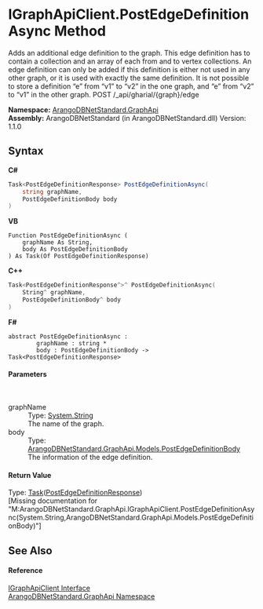 # IGraphApiClient.PostEdgeDefinitionAsync Method 
 

Adds an additional edge definition to the graph. This edge definition has to contain a collection and an array of each from and to vertex collections. An edge definition can only be added if this definition is either not used in any other graph, or it is used with exactly the same definition. It is not possible to store a definition “e” from “v1” to “v2” in the one graph, and “e” from “v2” to “v1” in the other graph. POST /_api/gharial/{graph}/edge

**Namespace:**&nbsp;<a href="5db3e172-88fa-722f-6e7f-25b7310b3db3">ArangoDBNetStandard.GraphApi</a><br />**Assembly:**&nbsp;ArangoDBNetStandard (in ArangoDBNetStandard.dll) Version: 1.1.0

## Syntax

**C#**<br />
``` C#
Task<PostEdgeDefinitionResponse> PostEdgeDefinitionAsync(
	string graphName,
	PostEdgeDefinitionBody body
)
```

**VB**<br />
``` VB
Function PostEdgeDefinitionAsync ( 
	graphName As String,
	body As PostEdgeDefinitionBody
) As Task(Of PostEdgeDefinitionResponse)
```

**C++**<br />
``` C++
Task<PostEdgeDefinitionResponse^>^ PostEdgeDefinitionAsync(
	String^ graphName, 
	PostEdgeDefinitionBody^ body
)
```

**F#**<br />
``` F#
abstract PostEdgeDefinitionAsync : 
        graphName : string * 
        body : PostEdgeDefinitionBody -> Task<PostEdgeDefinitionResponse> 

```


#### Parameters
&nbsp;<dl><dt>graphName</dt><dd>Type: <a href="https://docs.microsoft.com/dotnet/api/system.string" target="_blank" rel="noopener noreferrer">System.String</a><br />The name of the graph.</dd><dt>body</dt><dd>Type: <a href="ec8fbb52-e126-4a26-fe18-84f56c94f740">ArangoDBNetStandard.GraphApi.Models.PostEdgeDefinitionBody</a><br />The information of the edge definition.</dd></dl>

#### Return Value
Type: <a href="https://docs.microsoft.com/dotnet/api/system.threading.tasks.task-1" target="_blank" rel="noopener noreferrer">Task</a>(<a href="cb6a54c3-043d-5902-7883-7a80b4dcc053">PostEdgeDefinitionResponse</a>)<br />\[Missing <returns> documentation for "M:ArangoDBNetStandard.GraphApi.IGraphApiClient.PostEdgeDefinitionAsync(System.String,ArangoDBNetStandard.GraphApi.Models.PostEdgeDefinitionBody)"\]

## See Also


#### Reference
<a href="9cf68195-2611-f408-a78f-ab77864cc844">IGraphApiClient Interface</a><br /><a href="5db3e172-88fa-722f-6e7f-25b7310b3db3">ArangoDBNetStandard.GraphApi Namespace</a><br />